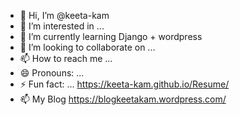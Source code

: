 - 👋 Hi, I’m @keeta-kam
- 👀 I’m interested in ...
- 🌱 I’m currently learning Django + wordpress
- 💞️ I’m looking to collaborate on ...
- 📫 How to reach me ...
- 😄 Pronouns: ...
- ⚡ Fun fact: ...
https://keeta-kam.github.io/Resume/
- 📫  My Blog https://blogkeetakam.wordpress.com/
<!---
keeta-kam/keeta-kam is a ✨ special ✨ repository because its `README.md` (this file) appears on your GitHub profile.
You can click the Preview link to take a look at your changes.
--->
